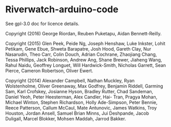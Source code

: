 # Riverwatch-arduino-code
See gpl-3.0 doc for licence details.

Copyright (2016) George Riordan, Reuben Puketapu, Aidan Bennett-Reilly.

Copyright (2015) Glen Peek, Peide Ng, Joseph Henshaw, Luke Inkster, Lohit Petikam, Gene Ebue, Shweta Barapatre, Josh Hood, Gareth Clay, Nur Nasarudin, Theo Carr, Colin Douch, Adrian Cochrane, Zhaojiang Chang, Tessa Phillips, Jack Robinson, Andrew Ang, Shane Brewer, Jiaheng Wang, Rahul Naidu, Geoffrey Longuet, Will Hardwick-Smith, Nicholas Garrett, Sean Pierce, Cameron Robertson, Oliver Ewert.

Copyright (2014) Alexander Campbell, Nathan Muckley, Ryan Wolstenholme, Oliver Greenaway, Max Godfrey, Benjamin Riddell, Garming Sam, Karl Crofskey, Josianne Hyson, Bradley Rutter, Chad Sandeman, Daniel Yeoh, Peter Heesterman, Alex Candler, Hai- Tran, Pragya Mohan, Michael Winton, Stephen Richardson, Holly Ade-Simpson, Peter Bennie, Reece Patterson, Callum McCaul, Mate Antunovic, James Watkins, Troy Houston, Jordan Ansell, Samuel Brian Minns, Jui Deshpande, Jacob Duligall, Marcel Blokker, Mohsen Maddah, Jarrod Bakker.
